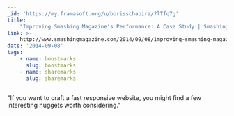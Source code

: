 ```yaml
---
_id: 'https://my.framasoft.org/u/borisschapira/?lTfq7g'
title:
    "Improving Smashing Magazine's Performance: A Case Study | Smashing Magazine"
link: >-
    http://www.smashingmagazine.com/2014/09/08/improving-smashing-magazine-performance-case-study/
date: '2014-09-08'
tags:
    - name: boostmarks
      slug: boostmarks
    - name: sharemarks
      slug: sharemarks
---
```


<div class="markdown"><p>&quot;If you want to craft a fast responsive website, you might find a few interesting nuggets worth considering.&quot;
</p></div>
